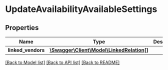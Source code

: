 # UpdateAvailabilityAvailableSettings

## Properties
Name | Type | Description | Notes
------------ | ------------- | ------------- | -------------
**linked_vendors** | [**\Swagger\Client\Model\LinkedRelation[]**](LinkedRelation.md) |  | [optional] 

[[Back to Model list]](../README.md#documentation-for-models) [[Back to API list]](../README.md#documentation-for-api-endpoints) [[Back to README]](../README.md)



